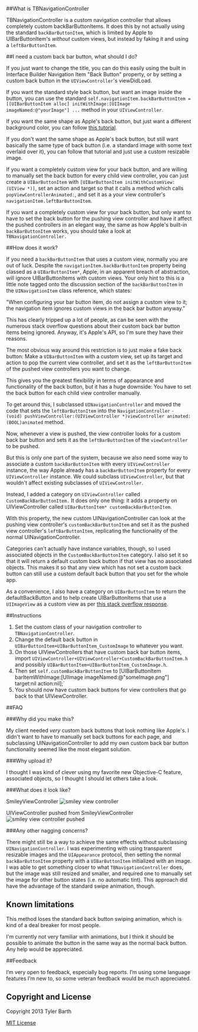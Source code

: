 ##What is TBNavigationController

TBNavigationController is a custom navigation controller that allows completely custom backBarButtonItems. It does this by not actually using the standard `backBarButtonItem`, which is limited by Apple to UIBarButtonItem's *without* custom views, but instead by faking it and using a `leftBarButtonItem`. 

##I need a custom back bar button, what should I do?

If you just want to change the title, you can do this easily using the built in Interface Builder Navigation Item "Back Button" property, or by setting a custom back button in the `UIViewController`'s viewDidLoad.

If you want the standard style back button, but want an image inside the button, you can use the standard `self.navigationItem.backBarButtonItem = [[UIBarButtonItem alloc] initWithImage:[UIImage imageNamed:@"yourImage"] ...` method in your `UIViewController`.

If you want the same shape as Apple's back button, but just want a different background color, you can follow [this tutorial](http://www.raywenderlich.com/4344/user-interface-customization-in-ios-5 "Ray Wenderlich, UI customization in iOS 5").

If you don't want the same shape as Apple's back button, but still want basically the same type of back button (i.e. a standard image with some text overlaid over it), you can follow that tutorial and just use a custom resizable image. 

If you want a completely custom view for your back button, and are willing to manually set the back button for every child view controller, you can just create a `UIBarButtonItem` with `[UIBarButtonItem initWithCustomView:(UIView *)]`, set an action and target so that it calls a method which calls `popViewControllerAnimated:`, and set it as a your view controller's `navigationItem.leftBarButtonItem`.  

If you want a completely custom view for your back button, but only want to have to set the back button for the pushing view controller and have it affect the pushed controllers in an elegant way, the same as how Apple's built-in `backBarButtonItem` works, you should take a look at `TBNavigationController.`

##How does it work?

If you need a `backBarButtonItem` that uses a custom view, normally you are out of luck. Despite the `navigationItem.backBarButtonItem` property being classed as a `UIBarButtonItem*`, Apple, in an apparent breach of abstraction, will ignore UIBarButtonItems with custom views. Your only hint to this is a little note tagged onto the discussion section of the `backBarButtonItem` in the `UINavigationItem` class reference, which states: 

"When configuring your bar button item, do not assign a custom view to it; the navigation item ignores custom views in the back bar button anyway."

This has clearly tripped up a lot of people, as can be seen with the numerous stack overflow questions about their custom back bar button items being ignored. Anyway, it's Apple's API, so I'm sure they have their reasons.

The most obvious way around this restriction is to just make a fake back button: Make a `UIBarButtonItem` with a custom view, set up its target and action to pop the current view controller, and set it as the `leftBarButtonItem` of the pushed view controllers you want to change.

This gives you the greatest flexibility in terms of appearance and functionality of the back button, but it has a huge downside: You have to set the back button for each child view controller manually. 

To get around this, I subclassed `UINavigationController` and moved the code that sets the `leftBarButtonItem` into the `NavigationController` `- (void) pushViewController:(UIViewController *)viewController animated:(BOOL)animated` method. 

Now, whenever a view is pushed, the view controller looks for a custom back bar button and sets it as the `leftBarButtonItem` of the `viewController` to be pushed.

But this is only one part of the system, because we also need some way to associate a custom `backBarButtonItem` with every `UIViewController` instance, the way Apple already has a `backBarButtonItem` property for every `UIViewController` instance. We could subclass `UIViewController`, but that wouldn't affect existing subclasses of `UIViewController`. 

Instead, I added a category on `UIViewController` called `CustomBackBarButtonItem.` It does only one thing: it adds a property on UIViewController called `UIBarButtonItem* customBackBarButtonItem`.  

With this property, the new custom UINavigationController can look at the pushing view controller's `customBackBarButtonItem` and set it as the pushed view controller's `leftBarButtonItem`, replicating the functionality of the normal UINavigationController.

Categories can't actually have instance variables, though, so I used associated objects in the `CustomBackBarButtonItem` category. I also set it so that it will return a default custom back button if that view has no associated objects. This makes it so that any view which has not set a custom back button can still use a custom default back button that you set for the whole app. 

As a convenience, I also have a category on `UIBarButtonItem` to return the defaultBackButton and to help create UIBarButtonItems that use a `UIImageView` as a custom view as per [this stack overflow response](http://stackoverflow.com/a/13626345/1016515 "A category on UIBarButtonItem"). 

##Instructions

1. Set the custom class of your navigation controller to `TBNavigationController`.
2. Change the default back button in `UIBarButtonItem+UIBarButtonItem_CustomImage` to whatever you want.
3. On those UIViewControllers that have custom back bar button items, import `UIViewController+UIViewController+CustomBackBarButtonItem.h` and possibly `UIBarButtonItem+UIBarButtonItem_CustomImage.h`.
4. Then set `self.customBackBarButtonItem` to [UIBarButtonItem barItemWithImage:[UIImage imageNamed:@"someImage.png"] target:nil action:nil];`
5. You should now have custom back buttons for view controllers that go back to that UIViewController.

##FAQ

###Why did you make this?

My client needed *very* custom back buttons that look nothing like Apple's. I didn't want to have to manually set back buttons for each page, and subclassing UINavigationController to add my own custom back bar button functionality seemed like the most elegant solution.

###Why upload it?

I thought I was kind of clever using my favorite new Objective-C feature, associated objects, so I thought I should let others take a look. 

###What does it look like?

SmileyViewController
![smiley view controller](https://raw.github.com/divergio/TBNavigationController/master/screenshot_smiley.png)

UIViewController pushed from SmileyViewController
![smiley view controller pushed](https://raw.github.com/divergio/TBNavigationController/master/screenshot_pushedfromsmiley.png)

###Any other nagging concerns?

There might still be a way to achieve the same effects without subclassing `UINavigationController`. I was experimenting with using transparent resizable images and the `UIAppearance` protocol, then setting the normal `backBarButtonItem` property with a `UIBarButtonItem` initialized with an image. I was able to get something closer to what `TBNavigationController` does, but the image was still resized and smaller, and required one to manually set the image for other button states (i.e. no automatic tint). This approach did have the advantage of the standard swipe animation, though. 

## Known limitations

This method loses the standard back button swiping animation, which is kind of a deal breaker for most people. 

I'm currently not very familiar with animations, but I think it should be possible to animate the button in the same way as the normal back button. Any help would be appreciated. 

##Feedback

I’m very open to feedback, especially bug reports. I’m using some language features I’m new to, so some veteran feedback would be much appreciated.

## Copyright and License

Copyright 2013 Tyler Barth

[MIT License](http://opensource.org/licenses/MIT "license")